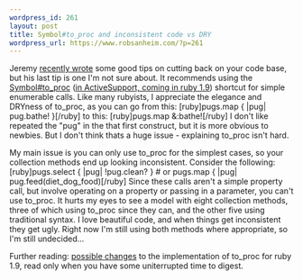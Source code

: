 ```yaml
--- 
wordpress_id: 261
layout: post
title: Symbol#to_proc and inconsistent code vs DRY
wordpress_url: https://www.robsanheim.com/?p=261
---
```

Jeremy <a href="https://www.jvoorhis.org/articles/2006/08/29/on-writing-well-exposition-or-code">recently wrote</a> some good tips on cutting back on your code base, but his last tip is one I'm not sure about.  It recommends using the <a href="https://blogs.pragprog.com/cgi-bin/pragdave.cgi/Tech/Ruby/ToProc.rdoc">Symbol#to_proc</a>  (<a href="https://redhanded.hobix.com/cult/symbolTo_procExonerated.html">in ActiveSupport, coming in ruby 1.9</a>) shortcut for simple enumerable calls.  Like many rubyists, I appreciate the elegance and DRYness of to_proc, as you can go from this:
[ruby]pugs.map { |pug| pug.bathe! }[/ruby]
to this:
[ruby]pugs.map &:bathe![/ruby]
I don't like repeated the "pug" in the that first construct, but it is more obvious to newbies.  But I don't think thats a huge issue - explaining to_proc isn't hard.

My main issue is you can only use to_proc for the simplest cases, so your collection methods end up looking inconsistent.  Consider the following:
[ruby]pugs.select { |pug| !pug.clean? } # or
pugs.map { |pug| pug.feed(diet_dog_food)[/ruby]
Since these calls aren't a simple property call, but involve operating on a property or passing in a parameter, you can't use to_proc.  It hurts my eyes to see a model with eight collection methods, three of which using to_proc since they can, and the other five using traditional syntax.  I love beautiful code, and when things get inconsistent they get ugly.   Right now I'm still using both methods where appropriate, so I'm still undecided...

Further reading: <a href="https://www.pinupgeek.com/articles/2006/06/16/symbol-to_proc-thy-fearful-symmetry">possible changes</a> to the implementation of to_proc for ruby 1.9, read only when you have some uniterrupted time to digest.
